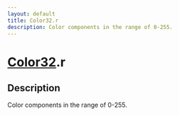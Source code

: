 ```yaml
---
layout: default
title: Color32.r
description: Color components in the range of 0-255.
---
```

# [Color32]({{site.url}}/Pages/Reference/Color32.html).r

## Description
Color components in the range of 0-255.

